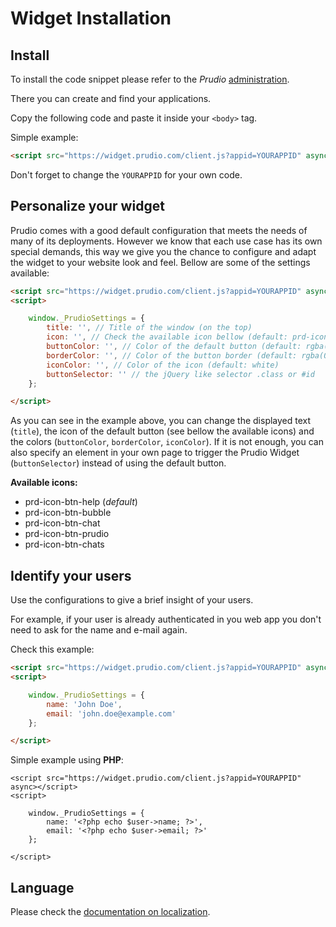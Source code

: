 # Widget Installation

## Install

To install the code snippet please refer to the *Prudio* [administration](https://app.prudio.com).

There you can create and find your applications.

Copy the following code and paste it inside your `<body>` tag.

Simple example:

```html
<script src="https://widget.prudio.com/client.js?appid=YOURAPPID" async></script>
```

Don't forget to change the `YOURAPPID` for your own code.

## Personalize your widget

Prudio comes with a good default configuration that meets the needs of many of its deployments. However we know that each use case has its own special demands, this way we give you the chance to configure and adapt the widget to your website look and feel. Bellow are some of the settings available:

```html
<script src="https://widget.prudio.com/client.js?appid=YOURAPPID" async></script>
<script>

    window._PrudioSettings = {
        title: '', // Title of the window (on the top)
        icon: '', // Check the available icon bellow (default: prd-icon-btn-help)
        buttonColor: '', // Color of the default button (default: rgba(0, 114, 176, 0.9))
        borderColor: '', // Color of the button border (default: rgba(0, 114, 176, 1))
        iconColor: '', // Color of the icon (default: white)
        buttonSelector: '' // the jQuery like selector .class or #id
    };

</script>
```

As you can see in the example above, you can change the displayed text (`title`), the icon of the default button (see bellow the available icons) and the colors (`buttonColor`, `borderColor`, `iconColor`). If it is not enough, you can also specify an element in your own page to trigger the Prudio Widget (`buttonSelector`) instead of using the default button.

**Available icons:**

* prd-icon-btn-help (*default*)
* prd-icon-btn-bubble
* prd-icon-btn-chat
* prd-icon-btn-prudio
* prd-icon-btn-chats

## Identify your users

Use the configurations to give a brief insight of your users.

For example, if your user is already authenticated in you web app you don't need
to ask for the name and e-mail again.

Check this example:

```html
<script src="https://widget.prudio.com/client.js?appid=YOURAPPID" async></script>
<script>

    window._PrudioSettings = {
        name: 'John Doe',
        email: 'john.doe@example.com'
    };

</script>
```

Simple example using **PHP**:

```
<script src="https://widget.prudio.com/client.js?appid=YOURAPPID" async></script>
<script>

    window._PrudioSettings = {
        name: '<?php echo $user->name; ?>',
        email: '<?php echo $user->email; ?>'
    };

</script>
```

## Language

Please check the [documentation on localization](/localization/).
